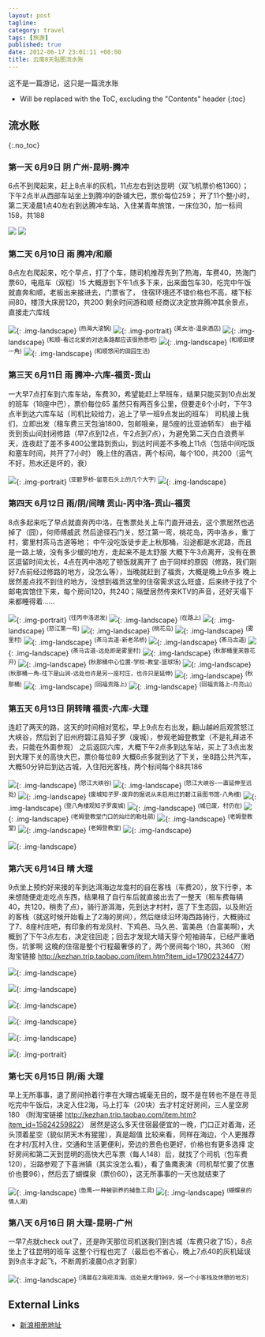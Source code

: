 ```yaml
---
layout: post
tagline:
category: travel
tags: [旅游]
published: true
date: 2012-06-17 23:01:11 +08:00
title: 云南8天贴图流水账
---
```


这不是一篇游记，这只是一篇流水账

 * Will be replaced with the ToC, excluding the "Contents" header
  {:toc}


## 流水账
  {:.no_toc}


### 第一天 6月9日 阴 广州-昆明-腾冲
6点不到爬起来，赶上8点半的灰机，11点左右到达昆明（双飞机票价格1360）；
下午2点半从西部车站坐上到腾冲的卧铺大巴，票价每位259；
开了11个整小时，第二天凌晨1点40左右到达腾冲车站，入住某青年旅馆，一床位30，加一标间158，共188

![](/assets/2012-06-17/small/5257f553gc2a93dc7ef46.jpg) ![](/assets/2012-06-17/small/5257f553g79ddbd9449a5.jpg)


### 第二天 6月10日 雨 腾冲/和顺

8点左右爬起来，吃个早点，打了个车，随司机推荐先到了热海，车费40，热海门票60，电瓶车（双程）15
大概游到下午1点多下来，出来面包车30，吃完中午饭就直奔和顺，老板出来接进去，门票省了，
住宿环境还不错价格也不高，楼下标间80，楼顶大床房120，共200
剩余时间游和顺
经商议决定放弃腾冲其余景点，直接走六库线

 ![](/assets/2012-06-17/5257f553gc2a96791f606.jpg){: .img-landscape}
 <sup>(热海大滚锅)</sup>
 ![](/assets/2012-06-17/5257f553gc2aad770c9d7.jpg){: .img-portrait}
 <sup>(美女池-温泉酒店)</sup>
 ![](/assets/2012-06-17/5257f553gc2aaf15783c7.jpg){: .img-landscape}
 <sup>(和顺-看过北爱的对这条路都应该很熟悉吧)</sup>
 ![](/assets/2012-06-17/5257f553gc2aaf64a81a0.jpg){: .img-landscape}
 <sup>(和顺田埂一角)</sup>
 ![](/assets/2012-06-17/5257f553gc2aaf9ffdb14.jpg){: .img-landscape}
 <sup>(和顺悠闲的田园生活)</sup>


### 第三天 6月11日 雨 腾冲-六库-福贡-贡山

一大早7点打车到六库车站，车费30，希望能赶上早班车，结果只能买到10点出发的班车（18座中巴），票价每位65
虽然只有两百多公里，但要走6个小时，下午3点半到达六库车站（司机比较给力，追上了早一班9点发出的班车）
司机接上我们，立即出发（租车费三天包油1800，包邮哦亲，是5座的比亚迪轿车）
由于福贡到贡山间封闭修路（早7点到12点，午2点到7点），为避免第二天白白浪费半天，连夜赶了差不多400公里路到贡山，到达时间差不多晚上11点（包括中间吃饭和塞车时间，共开了7小时）
晚上住的酒店，两个标间，每个100，共200（运气不好，热水还是坏的，衰）

 ![](/assets/2012-06-17/5257f553gc2abaed59c19.jpg){: .img-portrait}
 <sup>(亚碧罗桥-留意石头上的几个大字)</sup>
 ![](/assets/2012-06-17/5257f553gc2abaae0c670.jpg){: .img-landscape}


### 第四天 6月12日 雨/阴/间晴 贡山-丙中洛-贡山-福贡

8点多起来吃了早点就直奔丙中洛，在售票处关上车门直开进去，这个票居然也逃掉了（囧），何师傅威武
然后途径石门关，怒江第一弯，桃花岛，丙中洛乡，重丁村，雾里村茶马古道等地；
中午没吃饭徒步走上秋那桶，沿途都是水泥路，而且是一路上坡，没有多少缓的地方，走起来不是太舒服
大概下午3点离开，没有在景区逗留时间太长，4点在丙中洛吃了顿饭就离开了
由于同样的原因（修路，我们刚好7点前经过修路的地方，没怎么等），当晚就赶到了福贡，大概是晚上9点多
晚上居然差点找不到住的地方，没想到福贡这里的住宿需求这么旺盛，后来终于找了个邮电宾馆住下来，每个房间120，共240；隔壁居然传来KTV的声音，还好天塌下来都睡得着......

 ![](/assets/2012-06-17/5257f553gc2abc7ca013c.jpg){: .img-portrait}
 <sup>(往丙中洛进发)</sup>
 ![](/assets/2012-06-17/5257f553gf9ab5fa1781b.jpg){: .img-landscape}
 <sup>(在路上)</sup>
 ![](/assets/2012-06-17/5257f553gc2abc9e89914.jpg){: .img-landscape}
 <sup>(怒江第一弯)</sup>
 ![](/assets/2012-06-17/5257f553gc2abd4083411.jpg){: .img-landscape}
 <sup>(桃花岛)</sup>
 ![](/assets/2012-06-17/5257f553gc2ac2786729a.jpg){: .img-landscape}
 <sup>(雾里村)</sup>
 ![](/assets/2012-06-17/5257f553gc2ac31dec5fb.jpg){: .img-landscape}
 <sup>(茶马古道-新老吊桥)</sup>
 ![](/assets/2012-06-17/5257f553gc2ac33848e3a.jpg){: .img-landscape}
 <sup>(茶马古道)</sup>
 ![](/assets/2012-06-17/5257f553g79de04fc6a9b.jpg){: .img-landscape}
 <sup>(茶马古道-远处即是雾里村)</sup>
 ![](/assets/2012-06-17/5257f553gc2ac244146aa.jpg){: .img-landscape}
 <sup>(秋那桶里芙蓉花开)</sup>
 ![](/assets/2012-06-17/5257f553gc2acc3de3f68.jpg){: .img-landscape}
 <sup>(秋那桶中心位置-学校-教堂-篮球场)</sup>
 ![](/assets/2012-06-17/5257f553gc2acc65fd54a.jpg){: .img-landscape}
 <sup>(秋那桶一角-往下是山涧-远处也许是另一座村庄，也许只是延伸)</sup>
 ![](/assets/2012-06-17/5257f553gf9abff0932a1.jpg){: .img-landscape}
 <sup>(秋那桶)</sup>
 ![](/assets/2012-06-17/5257f553gc2acc4d99972.jpg){: .img-landscape}
 <sup>(回福贡路上)</sup>
 ![](/assets/2012-06-17/5257f553gc2acc57ef1c8.jpg){: .img-landscape}
 <sup>(回福贡路上-月亮山)</sup>

### 第五天 6月13日 阴转晴 福贡-六库-大理

连赶了两天的路，这天的时间相对宽松，早上9点左右出发，翻山越岭后观赏怒江大峡谷，然后到了旧州府碧江县知子罗（废城），参观老姆登教堂（不是礼拜进不去，只能在外面参观）
之后返回六库，大概下午2点多到达车站，买上了3点出发到大理下关的高快大巴，票价每位89
大概6点多就到达了下关，坐8路公共汽车，大概50分钟后到达古城，入住阳光客栈，两个标间每个88共186

 ![](/assets/2012-06-17/5257f553gc2accf0cc113.jpg){: .img-landscape}
 <sup>(怒江大峡谷)</sup>
 ![](/assets/2012-06-17/5257f553gc2accc83a1e1.jpg){: .img-landscape}
 <sup>(怒江大峡谷-一直延伸至远处)</sup>
 ![](/assets/2012-06-17/5257f553gc2accffcb710.jpg){: .img-landscape}
 <sup>(废城知子罗-废弃的据说从未启用过的碧江县图书馆-八角楼)</sup>
 ![](/assets/2012-06-17/5257f553gc2acecc834fa.jpg){: .img-landscape}
 <sup>(登八角楼观知子罗废城)</sup>
 ![](/assets/2012-06-17/5257f553gc2aced246931.jpg){: .img-landscape}
 <sup>(城已废，村仍在)</sup>
 ![](/assets/2012-06-17/5257f553gc2aced29530f.jpg){: .img-landscape}
 <sup>(老姆登教堂门口的灿烂的勒杜鹃)</sup>
 ![](/assets/2012-06-17/5257f553gc2ad00f22ad6.jpg){: .img-landscape}
 <sup>(老姆登教堂)</sup>
 ![](/assets/2012-06-17/5257f553gc2ad00b29000.jpg){: .img-landscape}
 <sup>(老姆登教堂)</sup>
 ![](/assets/2012-06-17/5257f553gc2acfee6fdf6.jpg){: .img-landscape}

 ![](/assets/2012-06-17/5257f553gc2acfe31344a.jpg){: .img-landscape}


### 第六天 6月14日 晴 大理

9点坐上预约好来接的车到达洱海边龙龛村的自在客栈（车费20），放下行李，本来想随便走走吃点东西，结果租了自行车后就直接出去了一整天（租车费每辆40，共120，稍贵了点），骑行游洱海，先到达才村村，逛了下生态园，以及附近的客栈（就这时候开始看上了2海的房间），然后继续沿环海西路骑行，大概骑过了7、8座村庄吧，有印象的有龙凤村、下鸡邑、马久邑、富美邑（白富美啊），大概到了下午3点左右，决定往回走；回去才发现大晴天穿个短袖骑车，已经严重晒伤，坑爹啊
这晚的住宿是整个行程最奢侈的了，两个房间每个180，共360
（附淘宝链接 <http://kezhan.trip.taobao.com/item.htm?item_id=17902324477>）

 ![](/assets/2012-06-17/5257f553gc2ad10e5a1cf.jpg){: .img-landscape}

 ![](/assets/2012-06-17/5257f553gc2ad155ff12d.jpg){: .img-landscape}

 ![](/assets/2012-06-17/5257f553gc2ad14ace817.jpg){: .img-landscape}

 ![](/assets/2012-06-17/5257f553gc2ad16b43b71.jpg){: .img-landscape}

 ![](/assets/2012-06-17/5257f553gc2ad16921029.jpg){: .img-landscape}

 ![](/assets/2012-06-17/5257f553gc2ad19d359ca.jpg){: .img-portrait}


### 第七天 6月15日 阴/雨 大理

早上无所事事，退了房间拎着行李在大理古城毫无目的，既不是在转也不是在寻觅
吃完中午饭后，决定入住2海，马上打车（20块）去才村定好房间，三人星空房180
（附淘宝链接 <http://kezhan.trip.taobao.com/item.htm?item_id=15824259822>）
居然是这么多天住宿最便宜的一晚，门口正对着海，还头顶着星空（貌似阴天木有猩猩），真是超值
比较来看，同样在海边，个人更推荐在才村/瓦村入住，交通和生活更便利，旁边的景色也更好，价格也有更多选择
定好房间和第二天到昆明的高快大巴车票（每人148）后，就找了个司机（包车费120），沿路参观了下喜洲镇（其实没怎么看），看了鱼鹰表演（司机帮忙要了优惠价也要96），然后去了蝴蝶泉（票价60），这无所事事的一天也就结束了

 ![](/assets/2012-06-17/5257f553gc2ad2c072fe3.jpg){: .img-landscape}
 <sup>(鱼鹰-一种被驯养的捕鱼工具)</sup>
 ![](/assets/2012-06-17/5257f553gc2ad2f6fabde.jpg){: .img-landscape}
 <sup>(蝴蝶泉的情人湖)</sup>


### 第八天 6月16日 阴 大理-昆明-广州

一早7点就check out了，还是昨天那位司机送我们到古城（车费只收了15），8点坐上了往昆明的班车
这整个行程也完了（最后也不省心，晚上7点40的灰机延误到9点半才起飞，不断周折凌晨0点才到家）

 ![](/assets/2012-06-17/5257f553gc2ad2ce0db56.jpg){: .img-landscape}
 <sup>(清晨在2海观洱海，远处是大理1969，另一个小客栈及休憩的地方)</sup>


## External Links

- [新浪相册地址](http://photo.blog.sina.com.cn/category/u/1381496147/s/443902)

<!---
- [Dropbox 相册地址](https://www.dropbox.com/sc/cod4z9r07rgkqnm/AAA6reEL_0dd0RxVpgiAd28Ua)
-->
